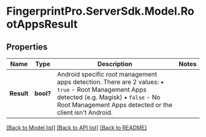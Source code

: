 # FingerprintPro.ServerSdk.Model.RootAppsResult
## Properties

Name | Type | Description | Notes
------------ | ------------- | ------------- | -------------
**Result** | **bool?** | Android specific root management apps detection. There are 2 values: • `true` - Root Management Apps detected (e.g. Magisk) • `false` - No Root Management Apps detected or the client isn't Android.  | 

[[Back to Model list]](../README.md#documentation-for-models) [[Back to API list]](../README.md#documentation-for-api-endpoints) [[Back to README]](../README.md)

